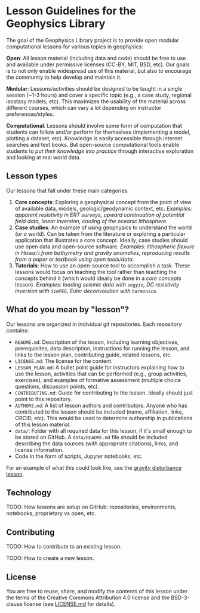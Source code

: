 # Lesson Guidelines for the Geophysics Library

The goal of the Geophysics Library project is to provide open modular
computational lessons for various topics in geophysics:

**Open**: All lesson material (including data and code) should be free to use
and available under permissive licenses (CC-BY, MIT, BSD, etc). Our goals is to
not only enable widespread use of this material, but also to encourage the
community to help develop and maintain it.

**Modular**: Lessons/activities should be designed to be taught in a single
session (~1-3 hours) and cover a specific topic (e.g., a case study, regional
isostasy models, etc). This maximizes the usability of the material across
different courses, which can vary a lot depending on instructor
preferences/styles.

**Computational**: Lessons should involve some form of computation that
students can follow and/or perform for themselves (implementing a model,
plotting a dataset, etc). Knowledge is easily accessible through internet
searches and text books. But open-source computational tools enable students
to *put their knowledge into practice* through interactive exploration and
looking at real world data.

## Lesson types

Our lessons that fall under these main categories:

1. **Core concepts**: Exploring a geophysical concept from the point of view of
   available data, models, geologic/geodynamic context, etc. *Examples:
   apparent resistivity in ERT surveys, upward continuation of potential field
   data, linear inversion, cooling of the oceanic lithosphere.*
2. **Case studies**: An example of using geophysics to understand the world (or
   *a* world). Can be taken from the literature or exploring a particular
   application that illustrates a core concept. Ideally, case studies should
   use open data and open-source software. *Examples: lithospheric flexure in
   Hawai'i from bathymetry and gravity anomalies, reproducing results from a
   paper or textbook using open tools/data.*
3. **Tutorials**: How to use an open-source tool to accomplish a task. These
   lessons would focus on teaching the tool rather than teaching the concepts
   behind it (which would ideally be done in a *core concepts* lesson).
   *Examples: loading seismic data with `segyio`, DC resistivity inversion with
   `SimPEG`, Euler deconvolution with `harmonica`.*

## What do you mean by "lesson"?

Our lessons are organized in individual git repositories. Each repository
contains:

* `README.md`: Description of the lesson, including learning objectives,
  prerequisites, data description, instructions for running the lesson, and
  links to the lesson plan, contributing guide, related lessons, etc.
* `LICENSE.md`: The license for the content.
* `LESSON_PLAN.md`: A bullet point guide for instructors explaining how to use
  the lesson, activities that can be performed (e.g., group activities,
  exercises), and examples of formative assessment (multiple choice questions,
  discussion points, etc).
* `CONTRIBUTING.md`: Guide for contributing to the lesson. Ideally should just
  point to this repository.
* `AUTHORS.md`: A list of lesson authors and contributors. Anyone who has
  contributed to the lesson should be included (name, affiliation, links,
  ORCID, etc). This would be used to determine authorship in publications of
  this lesson material.
* `data/`: Folder with all required data for this lesson, if it's small enough
  to be stored on GitHub. A `data/README.md` file should be included describing
  the data sources (with appropriate citations), links, and license information.
* Code in the form of scripts, Jupyter notebooks, etc.

For an example of what this could look like, see the [gravity disturbance
lesson](https://github.com/GeophysicsLibrary/gravity-disturbance).

## Technology

TODO: How lessons are setup on GitHub: repositories, environments, notebooks,
proprietary vs open, etc.

## Contributing

TODO: How to contribute to an existing lesson.

TODO: How to create a new lesson.

## License

You are free to reuse, share, and modify the contents of this lesson under the
terms of the Creative Commons Attribution 4.0 license and the BSD-3-clause
license (see [LICENSE.md](LICENSE.md) for details).

